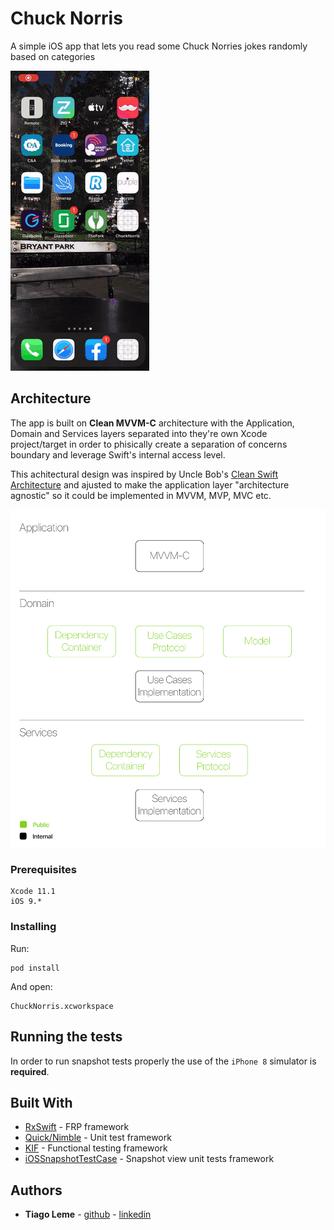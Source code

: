 # Chuck Norris

A simple iOS app that lets you read some Chuck Norries jokes randomly based on categories

![](Media/ChuckNorris.gif)

## Architecture

The app is built on **Clean MVVM-C** architecture with the Application, Domain and Services layers separated into they're own Xcode project/target in order to phisically create a separation of concerns boundary and leverage Swift's internal access level.

This achitectural design was inspired by Uncle Bob's [Clean Swift Architecture](https://clean-swift.com/) and ajusted to make the application layer "architecture agnostic" so it could be implemented in MVVM, MVP, MVC etc.

![](Media/Architecture.png)

### Prerequisites

```
Xcode 11.1
iOS 9.*
```

### Installing

Run:
```
pod install
```

And open:
```
ChuckNorris.xcworkspace
```

## Running the tests

In order to run snapshot tests properly the use of the `iPhone 8` simulator is **required**.

## Built With

* [RxSwift](https://github.com/ReactiveX/RxSwift) - FRP framework
* [Quick/Nimble](https://github.com/Quick/Nimble) - Unit test framework
* [KIF](https://github.com/kif-framework/KIF) - Functional testing framework
* [iOSSnapshotTestCase](https://github.com/uber/ios-snapshot-test-case) - Snapshot view unit tests framework

## Authors

* **Tiago Leme** - [github](https://github.com/tfleme) - [linkedin](https://www.linkedin.com/in/tiagoleme/)
